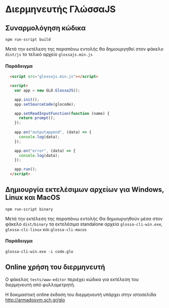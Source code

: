 # Διερμηνευτής ΓλώσσαJS

## Συναρμολόγηση κώδικα 
```
npm run-script build
```
Μετά την εκτέλεση της παραπάνω εντολής θα δημιουργηθεί στον φάκελο `dist/js` το τελικό αρχείο `glossajs.min.js`

#### Παράδειγμα 
```html
  <script src="glossajs.min.js"></script>

  <script>
    var app = new GLO.GlossaJS();

    app.init();
    app.setSourceCode(glocode);

    app.setReadInputFunction(function (name) {
      return prompt();
    });
    
    app.on("outputappend", (data) => {
      console.log(data);
    });

    app.on("error", (data) => {
      console.log(data);
    });

    app.run();
  </script>
```


## Δημιουργία εκτελέσιμων αρχείων για Windows, Linux και MacOS
```
npm run-script binary
```
Μετά την εκτέλεση της παραπάνω εντολής Θα δημιουργηθούν μέσα στον φάκελο `dist/binary` τα εκτελέσιμα standalone αρχεία `glossa-cli-win.exe`, `glossa-cli-linux` και `glossa-cli-macos`

#### Παράδειγμα
```dos
glossa-cli-win.exe -i code.glo
```

## Online χρήση του διερμηνευτή 

Ο φάκελος `tests/www-editor` περιέχει κώδικα για εκτέλεση του διερμηνευτή από φυλλομετρητή.

Η δοκιμαστική online έκδοση του διερμηνευτή υπάρχει στην ιστοσελίδα http://armadosvm.sch.gr/glo 
